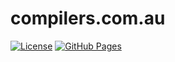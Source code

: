 compilers.com.au
================
[![License](https://img.shields.io/badge/license-Apache--2.0%20OR%20MIT-blue.svg)](https://opensource.org/licenses/Apache-2.0)
[![GitHub Pages](https://github.com/codegen-driven-dev/codegen-driven-dev-www/actions/workflows/main.yml/badge.svg)](https://github.com/codegen-driven-dev/codegen-driven-dev-www/actions/workflows/main.yml)
